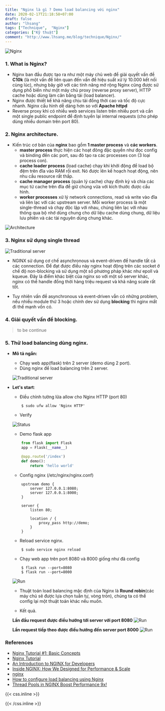 ```yaml
---
title: "Nginx là gì ? Demo load balancing với nginx"
date: 2020-02-17T21:18:58+07:00
draft: false
author: "lhsang"
tags: ["Technique",  "Nginx"]
categories: ["Kỹ thuật"]
comment: "http://www.lhsang.me/blog/technique/Nginx/"
---
```


![Nginx](/img/posts/technique/nginx/nginx.png)

### 1. What is Nginx?
- Nginx ban đầu được tạo ra như một máy chủ web để giải quyết vấn đề __C10k__ (là một vấn đề liên quan đến vấn đề hiệu suất xử lý 10.000 kết nối cùng lúc), nhưng bây giờ với các tính năng mở rộng Nginx cũng được sử dụng phổ biến như một máy chủ proxy (reverse proxy server), HTTP cache hoặc dùng làm cân bằng tải (load balancer).
- Nginx được thiết kế khả năng chịu tải đồng thời cao và tốc độ cực nhanh. Nginx cấu hình dễ dàng hơn so với __Apache httpd__ 
- Reverse proxy khi có nhiều web services listen trên nhiều port và cần một single public endpoint để định tuyến lại internal requests (cho phép dùng nhiều domain trên port 80).

### 2. Nginx architecture.

- Kiến trúc cơ bản của __nginx__ bao gồm __1 master process__ và __các workers__.
    - __master process__ thực hiện các hoạt đông đặc quyền như đọc config và binding đến các port, sau đó tạo ra các processes con (3 loại process con).
    - __cache loader process__ (load cache) chạy khi khởi động để load bộ đệm trên đĩa vào RAM rồi exit. Nó được lên kế hoạch hoạt động, nên nhu cầu resource rất thấp.
    - __cache manager process__ (quản lý cache) chạy định kỳ và chia các mục từ cache trên đĩa để giữ chúng vừa với kích thước được cấu hình.
    - __worker processes__ xử lý network connections, read và write vào đĩa và liên lạc với các upstream server. Mỗi worker process là một single-thread và chạy độc lập với nhau, chúng liên lạc với nhau thông qua bộ nhớ dùng chung cho dữ liệu cache dùng chung, dữ liệu lưu phiên và các tài nguyên dùng chung khác.

![Architecture](/img/posts/technique/nginx/architecture.png)

### 3. Nginx sử dụng single thread

![Traditional server](/img/posts/technique/nginx/traditional-server-vs-NGINX-worker.png)

- NGINX sử dụng cơ chế asynchronous và event-driven để handle tất cả các connection. Để đạt được điều này nginx hoạt động trên các socket ở chế độ non-blocking và sử dụng một số phương pháp khác như epoll và kqueue.
Đây là điểm khác biệt của nginx so với một số server khác, nginx có thể handle đồng thời hàng triệu request và khả năng scale rất tốt.

- Tuy nhiên vấn đề asynchronous và event-driven vẫn có những problem, nếu nhiều module thứ 3 hoặc chính dev sử dụng __blocking__ thì nginx mất đi thế mạnh vốn có.

### 4. Giải quyết vấn đề blocking.
> to be continue

### 5. Thử load balancing dùng nginx.
- __Mô tả ngắn:__
    - Chạy web app(flask) trên 2 server (demo dùng 2 port).
    - Dùng nginx để load balancing trên 2 server.
    
  ![Traditional server](/img/posts/technique/nginx/jqannxrhnf_load-balancing-traffic.gif)
    
- __Let's start__:

    - Điều chỉnh tường lửa allow cho Nginx HTTP (port 80)

    ```shell
        $ sudo ufw allow 'Nginx HTTP'
    ```
    - Verify
    
  ![Status](/img/posts/technique/nginx/status.png)

    - Demo flask app
    ```python
        from flask import Flask
        app = Flask(__name__)

        @app.route('/index')
        def demo():
            return 'hello world'
    ``` 

    - Config nginx (/etc/nginx/nginx.conf)
    ```
        upstream demo {
            server 127.0.0.1:8080;
            server 127.0.0.1:8000;
        }

        server {
            listen 80;

            location / {
                proxy_pass http://demo;
            }
        }
    ```
    - Reload service nginx.
    ```shell
        $ sudo service nginx reload
    ```
    - Chạy web app trên port 8080 và 8000 giống như đã config
    ```shell
        $ flask run --port=8080
        $ flask run --port=8000
    ```

  ![Run](/img/posts/technique/nginx/runserver.png)

    - Thuật toán load balancing mặc định của Nginx là __Round robin__(các máy chủ sẽ được lựa chọn tuần tự, vòng tròn), chúng ta có thể config lại một thuật toán khác nếu muốn.

    - Kết quả.

    __Lần đầu request được điều hướng tới server với port 8080__
  ![Run](/img/posts/technique/nginx/r1.png)

    __Lần request tiếp theo được điều hướng đến server port 8000__
  ![Run](/img/posts/technique/nginx/r2.png)


### References
- [Nginx Tutorial #1: Basic Concepts](https://www.netguru.com/codestories/nginx-tutorial-basics-concepts)
- [Nginx Tutorial](https://www.devdungeon.com/content/nginx-tutorial#intro_to_nginx)
- [An Introduction to NGINX for Developers](https://www.freecodecamp.org/news/an-introduction-to-nginx-for-developers-62179b6a458f/)
- [Inside NGINX: How We Designed for Performance & Scale](https://www.nginx.com/blog/inside-nginx-how-we-designed-for-performance-scale/)
- [nginx](http://www.aosabook.org/en/nginx.html)
- [How to configure load balancing using Nginx](https://upcloud.com/community/tutorials/configure-load-balancing-nginx/)
- [Thread Pools in NGINX Boost Performance 9x!](https://www.nginx.com/blog/thread-pools-boost-performance-9x/)

{{< css.inline >}}
<script async defer crossorigin="anonymous" src="https://connect.facebook.net/vi_VN/sdk.js#xfbml=1&version=v5.0&appId=845465725827033&autoLogAppEvents=1"></script>
<div class="fb-comments" data-href="http://www.lhsang.me/blog/technique/Nginx/" data-width="100%" data-numposts="5"></div>
{{< /css.inline >}}
